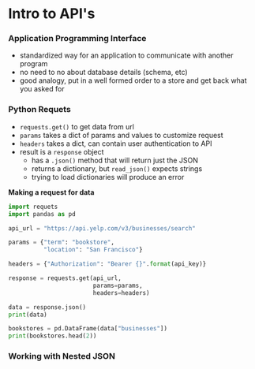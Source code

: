 # Intro to API's

### Application Programming Interface
- standardized way for an application to communicate with another program
- no need to no about database details (schema, etc)
- good analogy, put in a well formed order to a store and get back what you asked for

### Python Requets
- `requests.get()` to get data from url
- `params` takes a dict of params and values to customize request
- `headers` takes a dict, can contain user authentication to API
- result is a `response` object
    - has a `.json()` method that will return just the JSON
    - returns a dictionary, but `read_json()` expects strings
    - trying to load dictionaries will produce an error

**Making a request for data**
```python
import requets
import pandas as pd

api_url = "https://api.yelp.com/v3/businesses/search"

params = {"term": "bookstore",
          "location": "San Francisco"}

headers = {"Authorization": "Bearer {}".format(api_key)}

response = requests.get(api_url,
                        params=params,
                        headers=headers)

data = response.json()
print(data)

bookstores = pd.DataFrame(data["businesses"])
print(bookstores.head(2))
```
### Working with Nested JSON
